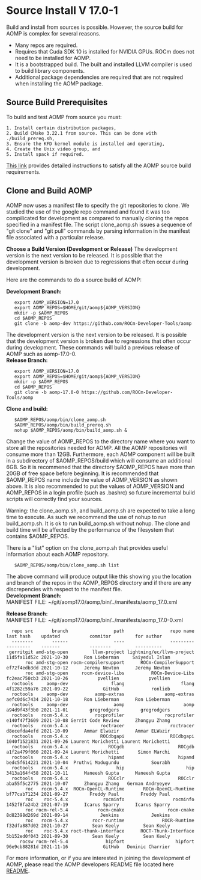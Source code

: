 # Source Install V 17.0-1

Build and install from sources is possible.  However, the source build for AOMP is complex for several reasons.
- Many repos are required.
- Requires that Cuda SDK 10 is installed for NVIDIA GPUs. ROCm does not need to be installed for AOMP.
- It is a bootstrapped build. The built and installed LLVM compiler is used to build library components.
- Additional package dependencies are required that are not required when installing the AOMP package.

## Source Build Prerequisites

To build and test AOMP from source you must:
```
1. Install certain distribution packages,
2. Build CMake 3.22.1 from source. This can be done with ./build_prereq.sh,
3. Ensure the KFD kernel module is installed and operating,
4. Create the Unix video group, and
5. Install spack if required.
```
[This link](SOURCEINSTALL_PREREQUISITE.md) provides detailed instructions to satisfy all the AOMP source build requirements.

## Clone and Build AOMP

AOMP now uses a manifest file to specify the git repositories to clone.
We studied the use of the google repo command and found it was too compilicated for development
as compared to manually cloning the repos specified in a manifest file.
The script clone\_aomp.sh issues a sequence of "git clone" and "git pull" commands
by parsing information in the manifest file associated with a particular release.

<b>Choose a Build Version (Development or Release)</b> The development version is the next version to be released. It is possible that the development version is broken due to regressions that often occur during development.

Here are the commands to do a source build of AOMP:

<b>Development Branch:</b>
```
   export AOMP_VERSION=17.0
   export AOMP_REPOS=$HOME/git/aomp${AOMP_VERSION}
   mkdir -p $AOMP_REPOS
   cd $AOMP_REPOS
   git clone -b aomp-dev https://github.com/ROCm-Developer-Tools/aomp
```

The development version is the next version to be released.  It is possible that the development version is broken due to regressions that often occur during development.
These commands will build a previous release of AOMP such as aomp-17.0-0.<br>
<b>Release Branch:</b>
```
   export AOMP_VERSION=17.0
   export AOMP_REPOS=$HOME/git/aomp${AOMP_VERSION}
   mkdir -p $AOMP_REPOS
   cd $AOMP_REPOS
   git clone -b aomp-17.0-0 https://github.com/ROCm-Developer-Tools/aomp
```
<b>Clone and build:</b>
```
   $AOMP_REPOS/aomp/bin/clone_aomp.sh
   $AOMP_REPOS/aomp/bin/build_prereq.sh
   nohup $AOMP_REPOS/aomp/bin/build_aomp.sh &
```

Change the value of AOMP\_REPOS to the directory name where you want to store all the repositories needed for AOMP. All the AOMP repositories will consume more than 12GB. Furthermore, each AOMP component will be built in a subdirectory of $AOMP\_REPOS/build which will consume an additional 6GB. So it is recommened that the directory $AOMP\_REPOS have more than 20GB of free space before beginning. It is recommended that $AOMP\_REPOS name include the value of AOMP\_VERSION as shown above. It is also recommended to put the values of AOMP\_VERSION and AOMP\_REPOS in a login profile (such as .bashrc) so future incremental build scripts will correctly find your sources.

Warning: the clone\_aomp.sh, and build\_aomp.sh are expected to take a long time to execute. As such we recommend the use of nohup to run build\_aomp.sh. It is ok to run build\_aomp.sh without nohup. The clone and build time will be affected by the performance of the filesystem that contains $AOMP\_REPOS.

There is a "list" option on the clone\_aomp.sh that provides useful information about each AOMP repository.
```
   $AOMP_REPOS/aomp/bin/clone_aomp.sh list
```
The above command will produce output like this showing you the location and branch of the repos in the AOMP\_REPOS directory and if there are any discrepencies with respect to the manifest file.<br>
<b>Development Branch:</b><br>
MANIFEST FILE: ~/git/aomp17.0/aomp/bin/../manifests/aomp_17.0.xml

<b>Release Branch:</b><br>
MANIFEST FILE: ~/git/aomp17.0/aomp/bin/../manifests/aomp_17.0-0.xml
```
  repo src       branch                 path                 repo name    last hash    updated           commitor         for author
  --------       ------                 ----                 ---------    ---------    -------           --------         ----------
 gerritgit amd-stg-open         llvm-project lightning/ec/llvm-project 11d5fa11d52c 2021-10-30      Ron Lieberman     Saiyedul Islam
       roc amd-stg-open rocm-compilersupport      ROCm-CompilerSupport ef72f4edb3dd 2021-10-12      Jeremy Newton      Jeremy Newton
       roc amd-stg-open     rocm-device-libs          ROCm-Device-Libs fc2eac750cb3 2021-10-26           pvellien           pvellien
  roctools     aomp-dev                flang                     flang 4f1282c59a76 2021-09-22             GitHub            ronlieb
  roctools     aomp-dev          aomp-extras               aomp-extras aefc0d6c7434 2021-10-18      Ron Lieberman      Ron Lieberman
  roctools     aomp-dev                 aomp                      aomp a94d9f43f3b0 2021-11-01        gregrodgers        gregrodgers
  roctools   rocm-5.4.x          rocprofiler               rocprofiler e140f47f3609 2021-10-08 Gerrit Code Review      Zhongyu Zhang
  roctools   rocm-5.4.x            roctracer                 roctracer d8ecefda4efd 2021-10-09      Ammar Elwazir      Ammar ELWazir
  roctools   rocm-5.4.x            ROCdbgapi                 ROCdbgapi 1040f1521831 2021-09-26 Laurent Morichetti Laurent Morichetti
  roctools   rocm-5.4.x               ROCgdb                    ROCgdb a1f2a479f060 2021-09-24 Laurent Morichetti       Simon Marchi
  roctools   rocm-5.4.x               hipamd                    hipamd bedc5f614221 2021-10-04  Pruthvi Madugundu            Sourabh
  roctools   rocm-5.4.x                  hip                       hip 3413a164f458 2021-10-11      Maneesh Gupta      Maneesh Gupta
  roctools   rocm-5.4.x               ROCclr                    ROCclr aba55f5c2775 2021-10-07      Zhongyu Zhang   German Andryeyev
       roc   rocm-5.4.x  ROCm-OpenCL-Runtime       ROCm-OpenCL-Runtime bf77cab71234 2021-09-27        Freddy Paul        Freddy Paul
       roc    roc-5.4.x             rocminfo                  rocminfo 1452f8fa24b2 2021-07-19      Icarus Sparry      Icarus Sparry
       roc rocm-rel-5.4           rocm-cmake                rocm-cmake 8d82398d269d 2021-09-14            Jenkins            Jenkins
       roc   rocm-5.4.x         rocr-runtime              ROCR-Runtime f32dfa887d02 2021-10-27         Sean Keely         Sean Keely
       roc    roc-5.4.x roct-thunk-interface      ROCT-Thunk-Interface 5b152ed0f043 2021-09-30         Sean Keely         Sean Keely
     rocsw rocm-rel-5.4              hipfort                   hipfort 96e9cb88281d 2021-11-16             GitHub   Dominic Charrier
```
For more information, or if you are interested in joining the development of AOMP, please read the AOMP developers README file located here [README](../bin/README.md).
